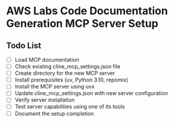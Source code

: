 # AWS Labs Code Documentation Generation MCP Server Setup

## Todo List

- [ ] Load MCP documentation
- [ ] Check existing cline_mcp_settings.json file
- [ ] Create directory for the new MCP server
- [ ] Install prerequisites (uv, Python 3.10, repomix)
- [ ] Install the MCP server using uvx
- [ ] Update cline_mcp_settings.json with new server configuration
- [ ] Verify server installation
- [ ] Test server capabilities using one of its tools
- [ ] Document the setup completion

